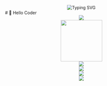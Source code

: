  <!-- dynamic typing effect 动态打字效果 -->
  <div align="center">
      <img src="https://readme-typing-svg.demolab.com?font=Fira+Code&pause=1000&width=800&lines=print(Shui Lin wishes you happy coding);&center=true&size=30" alt="Typing SVG" />
  </div>
#  🙋 Hello Coder
 <div align="center"> <img src="https://metrics.lecoq.io/Shuilin123?template=classic&base=header%2C%20activity%2C%20community%2C%20repositories%2C%20metadata&base.indepth=false&base.hireable=false&base.skip=false&config.timezone=Asia%2FShanghai"> </div>
<div align="center"> <img height="137px" src="https://github-readme-stats.vercel.app/api?username=Shuilin123&hide_title=true&hide_border=true&show_icons=trueline_height=21&text_color=000&icon_color=000&bg_color=0,ea6161,ffc64d,fffc4d,52fa5a&theme=graywhite" /> </div>
<div align="center"> <img src="https://github-readme-stats.vercel.app/api/top-langs/?username=Shuilin123&hide_title=true&hide_border=true&layout=compact&langs_count=6&text_color=000&icon_color=fff&bg_color=0,52fa5a,4dfcff,c64dff&theme=graywhite" /> </div>
<div align="center"> <img src="https://github-profile-trophy.vercel.app/?username=Shuilin123" /> </div>
<div align="center"> <img src="https://github-readme-activity-graph.vercel.app/graph?username=Ashutosh00710&theme=github-compact"/> </div>
<div align="center"> <img src="https://streak-stats.demolab.com?user=Shuilin123&theme=garden"/> </div>



